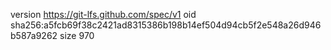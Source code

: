 version https://git-lfs.github.com/spec/v1
oid sha256:a5fcb69f38c2421ad8315386b198b14ef504d94cb5f2e548a26d946b587a9262
size 970
